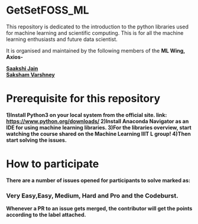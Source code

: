 # GetSetFOSS_ML
This repository is dedicated to the introduction to the python libraries used for machine learning and scientific computing.
This is for all the machine learning enthusiasts and future data scientist.

It is organised and maintained by the following members of the <b>ML Wing, Axios-

[Saakshi Jain](https://github.com/sa4k5hi) <br />
[Saksham Varshney](https://github.com/sakshamv30)
<b />

# Prerequisite for this repository
1)Install Python3 on your local system from the official site.
link: https://www.python.org/downloads/
2)Install Anaconda Navigator as an IDE for using machine learning libraries.
3)For the libraries overview, start watching the course shared on the Machine Learning IIIT L group!
4)Then start solving the issues.

# How to participate
There are a number of issues opened for participants to solve marked as:

### Very Easy,Easy, Medium, Hard and Pro and the Codeburst.

Whenever a PR to an issue gets merged, the contributor will get the points according to the label attached.
